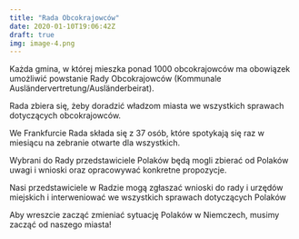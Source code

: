 ```yaml
---
title: "Rada Obcokrajowców"
date: 2020-01-10T19:06:42Z
draft: true
img: image-4.png
---
```


Każda gmina, w której mieszka ponad 1000 obcokrajowców ma obowiązek umożliwić powstanie  Rady Obcokrajowców (Kommunale Ausländervertretung/Ausländerbeirat). 

Rada zbiera się, żeby doradzić władzom miasta we wszystkich sprawach dotyczących obcokrajowców.

We Frankfurcie Rada składa się z 37 osób, które spotykają się raz w miesiącu na zebranie  otwarte dla wszystkich. 

Wybrani do Rady przedstawiciele Polaków będą mogli zbierać od Polaków  uwagi i wnioski oraz  opracowywać konkretne propozycje. 

Nasi przedstawiciele w Radzie mogą zgłaszać wnioski do rady i urzędów miejskich i interweniować we wszystkich sprawach dotyczących Polaków

Aby wreszcie zacząć zmieniać sytuację Polaków w Niemczech, musimy zacząć od naszego miasta!


